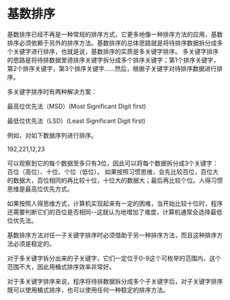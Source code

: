 基数排序
========
基数排序已经不再是一种常规的排序方式，它更多地像一种排序方法的应用，基数排序必须依赖于另外的排序方法。基数排序的总体思路就是将待排序数据拆分成多个关键字进行排序，也就是说，基数排序的实质是多关键字排序。
多关键字排序的思路是将待排数据里德排序关键字拆分成多个排序关键字；第1个排序关键字，第2个排序关键字，第3个排序关键字......然后，根据子关键字对待排序数据进行排序。

多关键字排序时有两种解决方案：

最高位优先法（MSD）(Most Significant Digit first)

最低位优先法（LSD）(Least Significant Digit first)

例如，对如下数据序列进行排序。

192,221,12,23

可以观察到它的每个数据至多只有3位，因此可以将每个数据拆分成3个关键字：百位（高位）、十位、个位（低位）。
如果按照习惯思维，会先比较百位，百位大的数据大，百位相同的再比较十位，十位大的数据大；最后再比较个位。人得习惯思维是最高位优先方式。

如果按照人得思维方式，计算机实现起来有一定的困难，当开始比较十位时，程序还需要判断它们的百位是否相同--这就认为地增加了难度，计算机通常会选择最低位优先法。

基数排序方法对任一子关键字排序时必须借助于另一种排序方法，而且这种排序方法必须是稳定的。

对于多关键字拆分出来的子关键字，它们一定位于0-9这个可枚举的范围内，这个范围不大，因此用桶式排序效率非常好。

对于多关键字排序来说，程序将待排数据拆分成多个子关键字后，对子关键字排序既可以使用桶式排序，也可以使用任何一种稳定的排序方法。